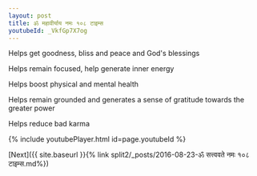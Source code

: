 ```yaml
---
layout: post
title: ॐ महावीर्याय नमः १०८ टाइम्स
youtubeId: _VkfGp7X7og
---
```

 
 
Helps get goodness, bliss and peace and God's blessings
 
Helps remain focused, help generate inner energy 
 
Helps boost physical and mental health 
 
Helps remain grounded and generates a sense of gratitude towards the greater power 
 
Helps reduce bad karma
 
 
 
 


{% include youtubePlayer.html id=page.youtubeId %}
 
[Next]({{ site.baseurl }}{% link  split2/_posts/2016-08-23-ॐ सत्त्ववते नमः १०८ टाइम्स.md%})
 
